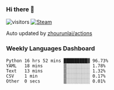 ### Hi there 👋

![visitors](https://visitor-badge.glitch.me/badge?page_id=zhourunlai)
[![Steam](https://img.shields.io/badge/dynamic/json?label=Steam&query=%24.data.totalSubs&url=https%3A%2F%2Fapi.spencerwoo.com%2Fsubstats%2F%3Fsource%3DsteamGames%26queryKey%3D76561198285156854&suffix=%20Games&logo=steam&labelColor=134375&color=0b1a37&longCache=true)](http://steamcommunity.com/profiles/76561198285156854)

Auto updated by <a href="https://github.com/zhourunlai/zhourunlai/actions" target="_blank">zhourunlai/actions</a>

### Weekly Languages Dashboard

<!--PART:wakatime-->
```text
Python 16 hrs 52 mins █████████▓ 96.73%
YAML   18 mins        ▒░░░░░░░░░ 1.78%
Text   13 mins        ▒░░░░░░░░░ 1.32%
CSV    1 min          ▒░░░░░░░░░ 0.17%
Other  0 secs         ▒░░░░░░░░░ 0.01%
```
<!--PART:wakatime-->
